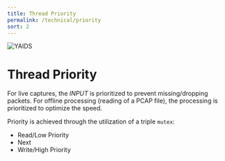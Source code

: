 ```yaml
---
title: Thread Priority
permalink: /technical/priority
sort: 2
---
```

![YAIDS](/yaids.png)
# Thread Priority

For live captures, the *INPUT* is prioritized to prevent missing/dropping packets.  For offline processing (reading of a PCAP file), the processing is prioritized to optimize the speed.

Priority is achieved through the utilization of a triple `mutex`:
 * Read/Low Priority
 * Next
 * Write/High Priority
